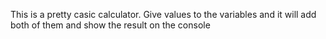 This is a pretty casic calculator. Give values to the variables and it will add both of them and show the result on the console
